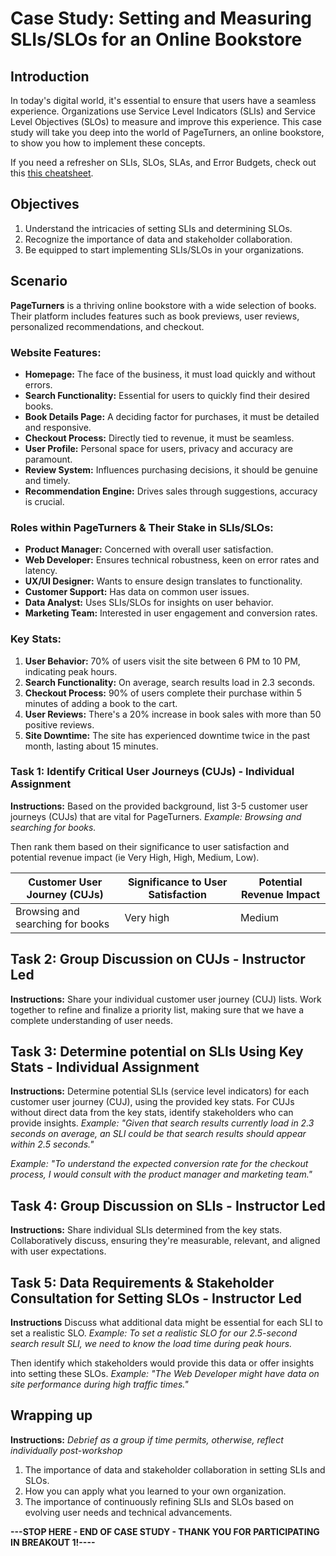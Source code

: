 # Case Study: Setting and Measuring SLIs/SLOs for an Online Bookstore

## Introduction

In today's digital world, it's essential to ensure that users have a seamless experience. Organizations use Service Level Indicators (SLIs) and Service Level Objectives (SLOs) to measure and improve this experience. This case study will take you deep into the world of PageTurners, an online bookstore, to show you how to implement these concepts.

If you need a refresher on SLIs, SLOs, SLAs, and Error Budgets, check out this [this cheatsheet](./Cheatsheet.md).

## Objectives
1. Understand the intricacies of setting SLIs and determining SLOs.
2. Recognize the importance of data and stakeholder collaboration.
3. Be equipped to start implementing SLIs/SLOs in your organizations.

## Scenario

**PageTurners** is a thriving online bookstore with a wide selection of books. Their platform includes features such as book previews, user reviews, personalized recommendations, and checkout.

### Website Features:
- **Homepage:** The face of the business, it must load quickly and without errors.
- **Search Functionality:** Essential for users to quickly find their desired books.
- **Book Details Page:** A deciding factor for purchases, it must be detailed and responsive.
- **Checkout Process:** Directly tied to revenue, it must be seamless.
- **User Profile:** Personal space for users, privacy and accuracy are paramount.
- **Review System:** Influences purchasing decisions, it should be genuine and timely.
- **Recommendation Engine:** Drives sales through suggestions, accuracy is crucial.

### Roles within PageTurners & Their Stake in SLIs/SLOs:
- **Product Manager:** Concerned with overall user satisfaction.
- **Web Developer:** Ensures technical robustness, keen on error rates and latency.
- **UX/UI Designer:** Wants to ensure design translates to functionality.
- **Customer Support:** Has data on common user issues.
- **Data Analyst:** Uses SLIs/SLOs for insights on user behavior.
- **Marketing Team:** Interested in user engagement and conversion rates.

### Key Stats:
1. **User Behavior:** 70% of users visit the site between 6 PM to 10 PM, indicating peak hours.
2. **Search Functionality:** On average, search results load in 2.3 seconds.
3. **Checkout Process:** 90% of users complete their purchase within 5 minutes of adding a book to the cart.
4. **User Reviews:** There's a 20% increase in book sales with more than 50 positive reviews.
5. **Site Downtime:** The site has experienced downtime twice in the past month, lasting about 15 minutes.

### Task 1: Identify Critical User Journeys (CUJs) - Individual Assignment

**Instructions:**
Based on the provided background, list 3-5 customer user journeys (CUJs) that are vital for PageTurners.
   *Example: Browsing and searching for books.*

Then rank them based on their significance to user satisfaction and potential revenue impact (ie Very High, High, Medium, Low).

 | Customer User Journey (CUJs) | Significance to User Satisfaction | Potential Revenue Impact |
|----------|----------|----------|
| Browsing and searching for books  | Very high  | Medium  |

## Task 2: Group Discussion on CUJs - Instructor Led

**Instructions:**
Share your individual customer user journey (CUJ) lists. Work together to refine and finalize a priority list, making sure that we have a complete understanding of user needs.

## Task 3: Determine potential on SLIs Using Key Stats - Individual Assignment

**Instructions:**
Determine potential SLIs (service level indicators) for each customer user journey (CUJ), using the provided key stats. For CUJs without direct data from the key stats, identify stakeholders who can provide insights.
   *Example: "Given that search results currently load in 2.3 seconds on average, an SLI could be that search results should appear within 2.5 seconds."*

   *Example: "To understand the expected conversion rate for the checkout process, I would consult with the product manager and marketing team."*

## Task 4: Group Discussion on SLIs - Instructor Led

**Instructions:**
Share individual SLIs determined from the key stats. Collaboratively discuss, ensuring they're measurable, relevant, and aligned with user expectations.

## Task 5: Data Requirements & Stakeholder Consultation for Setting SLOs - Instructor Led

**Instructions**
Discuss what additional data might be essential for each SLI to set a realistic SLO.
   *Example: To set a realistic SLO for our 2.5-second search result SLI, we need to know the load time during peak hours.*

Then identify which stakeholders would provide this data or offer insights into setting these SLOs.
   *Example: "The Web Developer might have data on site performance during high traffic times."*

## Wrapping up 

**Instructions:** *Debrief as a group if time permits, otherwise, reflect individually post-workshop*
1. The importance of data and stakeholder collaboration in setting SLIs and SLOs.
2. How you can apply what you learned to your own organization.
3. The importance of continuously refining SLIs and SLOs based on evolving user needs and technical advancements.

**---STOP HERE - END OF CASE STUDY - THANK YOU FOR PARTICIPATING IN BREAKOUT 1!----**